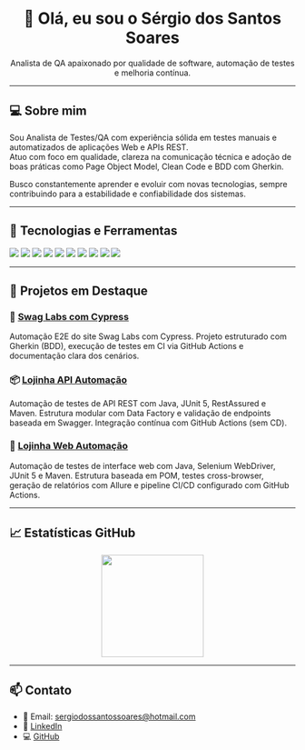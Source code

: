 <h1 align="center">👋 Olá, eu sou o Sérgio dos Santos Soares</h1>
<p align="center">
  Analista de QA apaixonado por qualidade de software, automação de testes e melhoria contínua.
</p>

---

## 💻 Sobre mim

Sou Analista de Testes/QA com experiência sólida em testes manuais e automatizados de aplicações Web e APIs REST.  
Atuo com foco em qualidade, clareza na comunicação técnica e adoção de boas práticas como Page Object Model, Clean Code e BDD com Gherkin.

Busco constantemente aprender e evoluir com novas tecnologias, sempre contribuindo para a estabilidade e confiabilidade dos sistemas.

---

## 🧪 Tecnologias e Ferramentas

<p>
  <img src="https://img.shields.io/badge/Java-ED8B00?style=for-the-badge&logo=java&logoColor=white"/>
  <img src="https://img.shields.io/badge/Selenium-43B02A?style=for-the-badge&logo=selenium&logoColor=white"/>
  <img src="https://img.shields.io/badge/RestAssured-16A085?style=for-the-badge&logo=rest-assured&logoColor=white"/>
  <img src="https://img.shields.io/badge/Cypress-17202C?style=for-the-badge&logo=cypress&logoColor=white"/>
  <img src="https://img.shields.io/badge/JUnit5-25A162?style=for-the-badge&logo=JUnit5&logoColor=white"/>
  <img src="https://img.shields.io/badge/Postman-FF6C37?style=for-the-badge&logo=postman&logoColor=white"/>
  <img src="https://img.shields.io/badge/Swagger-85EA2D?style=for-the-badge&logo=swagger&logoColor=white"/>
  <img src="https://img.shields.io/badge/Jira-0052CC?style=for-the-badge&logo=jira&logoColor=white"/>
  <img src="https://img.shields.io/badge/MySQL-00758F?style=for-the-badge&logo=mysql&logoColor=white"/>
  <img src="https://img.shields.io/badge/GitHub Actions-2088FF?style=for-the-badge&logo=github-actions&logoColor=white"/>
</p>

---

## 📂 Projetos em Destaque

### 🧪 [Swag Labs com Cypress](https://github.com/sergio-engsoft/swaglabs-cypress)
Automação E2E do site Swag Labs com Cypress. Projeto estruturado com Gherkin (BDD), execução de testes em CI via GitHub Actions e documentação clara dos cenários.

### 📦 [Lojinha API Automação](https://github.com/sergio-engsoft/LojinhaAPIAutomacao)
Automação de testes de API REST com Java, JUnit 5, RestAssured e Maven. Estrutura modular com Data Factory e validação de endpoints baseada em Swagger. Integração contínua com GitHub Actions (sem CD).

### 🛒 [Lojinha Web Automação](https://github.com/sergio-engsoft/lojinhaWebAutomacao)
Automação de testes de interface web com Java, Selenium WebDriver, JUnit 5 e Maven. Estrutura baseada em POM, testes cross-browser, geração de relatórios com Allure e pipeline CI/CD configurado com GitHub Actions.

---

## 📈 Estatísticas GitHub

<p align="center">
  <img height="180em" src="https://github-readme-stats.vercel.app/api/top-langs/?username=sergio-engsoft&layout=compact&theme=dracula"/>
</p>

---

## 📫 Contato

- 📧 Email: sergiodossantossoares@hotmail.com  
- 💼 [LinkedIn](https://www.linkedin.com/in/sergio-dos-santos-soares)  
- 💻 [GitHub](https://github.com/sergio-engsoft)
